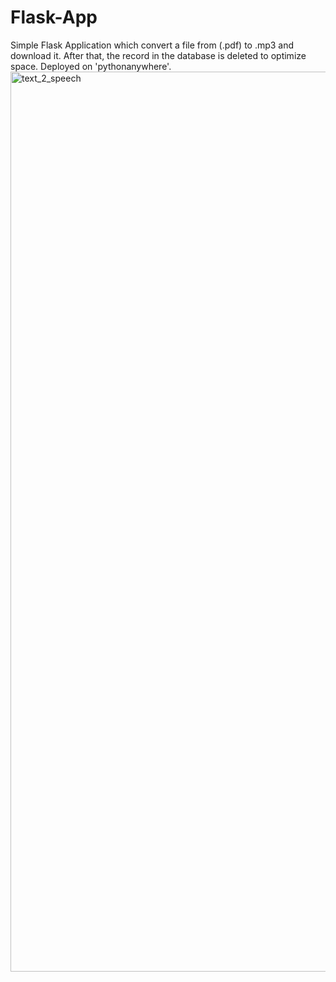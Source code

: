 # Flask-App
Simple Flask Application which convert a file from (.pdf) to .mp3 and download it. After that, the record in the database is deleted to optimize space. Deployed on 'pythonanywhere'. 
<img width="1440" alt="text_2_speech" src="https://github.com/bvoytash/Flask-App/assets/99912133/f2da83c7-acdb-41ae-822a-39a6af912058">
